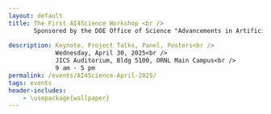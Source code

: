 ```yaml
---
layout: default
title: The First AI4Science Workshop <br /> 
       Sponsored by the DOE Office of Science "Advancements in Artificial Intelligence for Science" Program <br/>
    
description: Keynote, Project Talks, Panel, Posters<br />
             Wednesday, April 30, 2025<br />
             JICS Auditorium, Bldg 5100, ORNL Main Campus<br />
             9 am - 5 pm
permalink: /events/AI4Science-April-2025/
tags: events
header-includes:
    - \usepackage{wallpaper}
---
```


<html>
 <head>
    <style>
    {
        box-sizing: border-box;
    }
    /* Set additional styling options for the columns*/
    .column {
    float: left;
    width: 50%;
    }

    .row:after {
    content: "";
    display: table;
    clear: both;
    }
    </style>
 </head>
 <body>
    <div class="row">
        <div class="column">
          <img src="../images/ORNL-twoline-green.svg" width="320" height="150">
          <img src="../2025-04-30-AI4Science-files/DOE-Office-of-Science.png" width="400" height="120">
        </div>
        <div class="column">
          <img src="../2025-04-30-AI4Science-files/AI.jpg">
        </div>
    </div>
 </body>
</html>

<p align="justify">
The US Department of Energy (DOE) has launched the Advancements in Artificial Intelligence for Science Program to accelerate the development and application of AI in the DOE Office of Science Advanced Scientific Computing Research (ASCR) program. The program aims to advance the state-of-the-art in AI and machine learning to address the most pressing challenges in scientific discovery, and to foster a community of practice in AI for science across the DOE national laboratories.
</p>

# Aims and Scope

<p align="justify">

</p>

# Registration


**Registration Link including Poster submission:** TBD 

Non-ORNL staff, to attend the workshop at ORNL in person:
- Foreign Nationals need to register by **January 15th, 2025** 
- US Citizens need to register by **February 1st, 2025** 

- **We encourage early registration for in-person participation due to the venue's capacity**


# Agenda

TBD

# Organizers

Chairs:
- [William Godoy](https://www.ornl.gov/staff-profile/william-f-godoy) ORNL - Ellora, Durban
- [Prasanna Balaprakash](https://www.ornl.gov/staff-profile/prasanna-balaprakash) ORNL - SciGPT, Durban
- Corinna Thomas

Committee:

- [Thomas Potok](https://www.ornl.gov/staff-profile/thomas-e-potok) ORNL - ENGAGE
- [Olivera Kotevska](https://www.ornl.gov/staff-profile/olivera-kotevska) ORNL - Durban
- [Keita Teranishi](https://www.ornl.gov/staff-profile/keita-teranishi) ORNL - Durban
- [Pedro Valero-Lara](https://www.ornl.gov/staff-profile/pedro-valero-lara) ORNL - Ellora, Durban
- [Jeffrey Vetter](https://www.ornl.gov/staff-profile/jeffrey-s-vetter) ORNL - Ellora, Durban
- [Arjun Guha](https://www.khoury.northeastern.edu/people/arjun-guha/) NU - Ellora
- [Francesca Lucchetti](https://www.khoury.northeastern.edu/people/francesca-lucchetti/) NU - Ellora
- [Guannan-Zhang](https://www.ornl.gov/staff-profile/guannan-zhang) ORNL - DyGenAI
- [Harshitha Menon](https://people.llnl.gov/gopalakrishn1) LLNL - Ellora
- [Aaron Young](https://www.ornl.gov/staff-profile/aaron-r-young) ORNL - Ellora, Durban

# Sponsors
- The DOE Office of Science "Advancements in Artificial Intelligence for Science" Program projects: Durban, Ellora, and SciGPT
